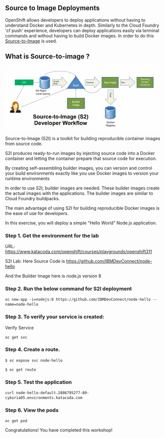 ## Source to Image Deployments

OpenShift allows developers to deploy applications without having to understand Docker and Kubernetes in depth. Similarly to the Cloud Foundry 'cf push' experience, developers can deploy applications easily via terminal commands and without having to build Docker images. In order to do this [Source-to-Image](https://github.com/openshift/source-to-image) is used.

## What is Source-to-image ?

<kbd><img src="images/image1.png" /></kbd>

Source-to-Image (S2I) is a toolkit for building reproducible container images from source code. 

S2I produces ready-to-run images by injecting source code into a Docker container and letting the container prepare that source code for execution.

By creating self-assembling builder images, you can version and control your build environments exactly like you use Docker images to version your runtime environments

In order to use S2I, builder images are needed. These builder images create the actual images with the applications. The builder images are similar to Cloud Foundry buildpacks.

The main advantage of using S2I for building reproducible Docker images is the ease of use for developers.

In this exercise, you will deploy a simple "Hello World" Node.js application.

### Step 1. Get the environment for the lab

URL: https://www.katacoda.com/openshift/courses/playgrounds/openshift311

S2I Lab: Here Source Code is https://github.com/IBMDevConnect/node-hello

And the Builder Image here is node.js version 8

### Step 2. Run the below command for S2I deployment

```
oc new-app -i=nodejs:8 https://github.com/IBMDevConnect/node-hello --name=node-hello

```

### Step 3. To verify your service is created:

Verify Service

```
oc get svc
```

### Step 4. Create a route.

```
$ oc expose svc node-hello
```

```
$ oc get route
```

### Step 5. Test the application

```
curl node-hello-default.2886795277-80-cykoria05.environments.katacoda.com
```

### Step 6. View the pods

```
oc get pod
```

Congratulations! You have completed this workshop!
